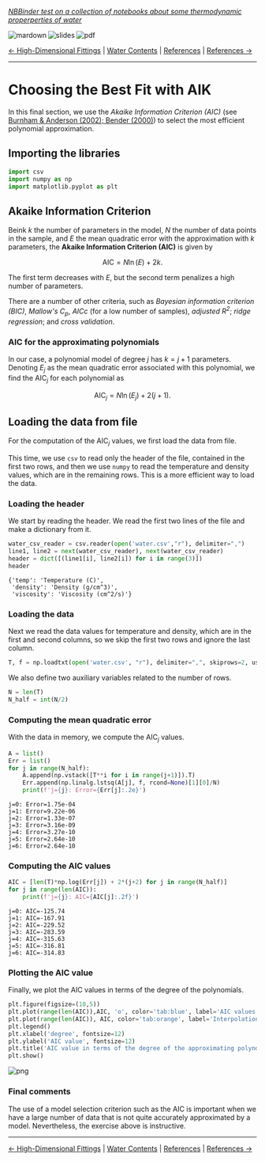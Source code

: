 <!--HEADER-->
[*NBBinder test on a collection of notebooks about some thermodynamic properperties of water*](https://github.com/rmsrosa/nbbinder)

<!--BADGES-->
<a href="https://nbviewer.jupyter.org/github/rmsrosa/nbbinder/blob/master/tests/nb_builds/nb_water_md/05.00-Best_AIC_Fitting.md"><img align="left" src="https://img.shields.io/badge/view-markdown-orange" alt="mardown" title="View Markdown"></a>
&nbsp;<a href="https://nbviewer.jupyter.org/github/rmsrosa/nbbinder/blob/master/tests/nb_builds/nb_water_slides/05.00-Best_AIC_Fitting.slides.html"><img align="left" src="https://img.shields.io/badge/view-slides-darkgreen" alt="slides" title="View Slides"></a>
&nbsp;<a href="https://nbviewer.jupyter.org/github/rmsrosa/nbbinder/blob/master/tests/nb_builds/nb_water_pdf/05.00-Best_AIC_Fitting.pdf"><img align="left" src="https://img.shields.io/badge/view-pdf-blueviolet" alt="pdf" title="View PDF"></a>
&nbsp;

<!--NAVIGATOR-->
[<- High-Dimensional Fittings](04.00-High_Dim_Fittings.md) | [Water Contents](00.00-Water_Contents.md) | [References](BA.00-References.md) | [References ->](BA.00-References.md)

---


# Choosing the Best Fit with AIK

In this final section, we use the *Akaike Information Criterion (AIC)* (see [Burnham \& Anderson (2002); Bender (2000)](BA.00-References.ipynb)) to select the most efficient polynomial approximation.

## Importing the libraries


```python
import csv
import numpy as np
import matplotlib.pyplot as plt
```

## Akaike Information Criterion

Beink $k$ the number of parameters in the model, $N$ the number of data points in the sample, and $E$ the mean quadratic error with the approximation with $k$ parameters, the **Akaike Information Criterion (AIC)** is given by

$$
  \text{AIC} = N\ln(E) + 2k.
$$

The first term decreases with $E$, but the second term penalizes a high number of parameters.

There are a number of other criteria, such as *Bayesian information criterion (BIC)*, *Mallow's $C_p$*, *AICc* (for a low number of samples), *adjusted $R^2$*; *ridge regression*; and *cross validation*.

### AIC for the approximating polynomials

In our case, a polynomial model of degree $j$ has $k=j+1$ parameters. Denoting $E_j$ as the mean quadratic error associated with this polynomial, we find the $\text{AIC}_j$ for each polynomial as

$$
\text{AIC}_j = N\ln(E_j) + 2(j+1).
$$


## Loading the data from file

For the computation of the $\text{AIC}_j$ values, we first load the data from file.

This time, we use `csv` to read only the header of the file, contained in the first two rows, and then we use `numpy` to read the temperature and density values, which are in the remaining rows. This is a more efficient way to load the data.

### Loading the header

We start by reading the header. We read the first two lines of the file and make a dictionary from it.


```python
water_csv_reader = csv.reader(open('water.csv',"r"), delimiter=",")
line1, line2 = next(water_csv_reader), next(water_csv_reader)
header = dict([(line1[i], line2[i]) for i in range(3)])
header
```




    {'temp': 'Temperature (C)',
     'density': 'Density (g/cm^3)',
     'viscosity': 'Viscosity (cm^2/s)'}



### Loading the data

Next we read the data values for temperature and density, which are in the first and second columns, so we skip the first two rows and ignore the last column.


```python
T, f = np.loadtxt(open('water.csv', "r"), delimiter=",", skiprows=2, usecols=(0,1), unpack=True)
```

We also define two auxiliary variables related to the number of rows.


```python
N = len(T)
N_half = int(N/2)
```

### Computing the mean quadratic error

With the data in memory, we compute the $\text{AIC}_j$ values.


```python
A = list()
Err = list()
for j in range(N_half):
    A.append(np.vstack([T**i for i in range(j+1)]).T)
    Err.append(np.linalg.lstsq(A[j], f, rcond=None)[1][0]/N)
    print(f'j={j}: Error={Err[j]:.2e}')    
```

    j=0: Error=1.75e-04
    j=1: Error=9.22e-06
    j=2: Error=1.33e-07
    j=3: Error=3.16e-09
    j=4: Error=3.27e-10
    j=5: Error=2.64e-10
    j=6: Error=2.64e-10


### Computing the AIC values


```python
AIC = [len(T)*np.log(Err[j]) + 2*(j+2) for j in range(N_half)]
for j in range(len(AIC)):
    print(f'j={j}: AIC={AIC[j]:.2f}')
```

    j=0: AIC=-125.74
    j=1: AIC=-167.91
    j=2: AIC=-229.52
    j=3: AIC=-283.59
    j=4: AIC=-315.63
    j=5: AIC=-316.81
    j=6: AIC=-314.83


### Plotting the AIC value

Finally, we plot the AIC values in terms of the degree of the polynomials.


```python
plt.figure(figsize=(10,5))
plt.plot(range(len(AIC)),AIC, 'o', color='tab:blue', label='AIC values')
plt.plot(range(len(AIC)), AIC, color='tab:orange', label='Interpolation')
plt.legend()
plt.xlabel('degree', fontsize=12)
plt.ylabel('AIC value', fontsize=12)
plt.title('AIC value in terms of the degree of the approximating polynomial', fontsize=14)
plt.show()
```


![png](output_20_0.png)


### Final comments

The use of a model selection criterion such as the AIC is important when we have a large number of data that is not quite accurately approximated by a model. Nevertheless, the exercise above is instructive.

<!--NAVIGATOR-->

---
[<- High-Dimensional Fittings](04.00-High_Dim_Fittings.md) | [Water Contents](00.00-Water_Contents.md) | [References](BA.00-References.md) | [References ->](BA.00-References.md)

